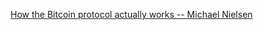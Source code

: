 [How the Bitcoin protocol actually works -- Michael Nielsen](https://michaelnielsen.org/ddi/how-the-bitcoin-protocol-actually-works/)
